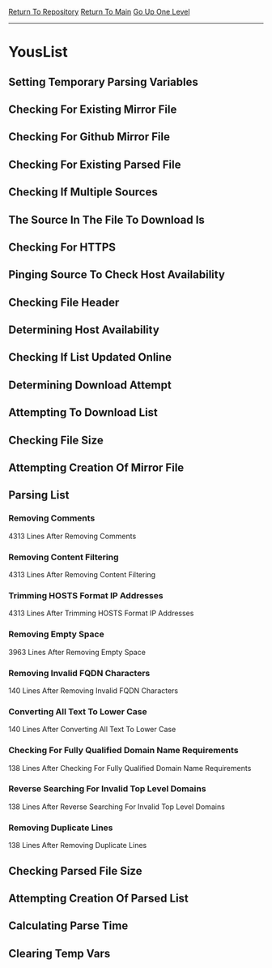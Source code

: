 [Return To Repository](https://github.com/deathbybandaid/piholeparser/)
[Return To Main](https://github.com/deathbybandaid/piholeparser/blob/master/RecentRunLogs/Mainlog.md)
[Go Up One Level](https://github.com/deathbybandaid/piholeparser/blob/master/RecentRunLogs/TopLevelScripts/30-Processing-External-Blacklists.md)
____________________________________
# YousList
## Setting Temporary Parsing Variables
## Checking For Existing Mirror File
## Checking For Github Mirror File
## Checking For Existing Parsed File
## Checking If Multiple Sources
## The Source In The File To Download Is
## Checking For HTTPS
## Pinging Source To Check Host Availability
## Checking File Header
## Determining Host Availability
## Checking If List Updated Online
## Determining Download Attempt
## Attempting To Download List
## Checking File Size
## Attempting Creation Of Mirror File
## Parsing List
### Removing Comments
4313 Lines After Removing Comments
### Removing Content Filtering
4313 Lines After Removing Content Filtering
### Trimming HOSTS Format IP Addresses
4313 Lines After Trimming HOSTS Format IP Addresses
### Removing Empty Space
3963 Lines After Removing Empty Space
### Removing Invalid FQDN Characters
140 Lines After Removing Invalid FQDN Characters
### Converting All Text To Lower Case
140 Lines After Converting All Text To Lower Case
### Checking For Fully Qualified Domain Name Requirements
138 Lines After Checking For Fully Qualified Domain Name Requirements
### Reverse Searching For Invalid Top Level Domains
138 Lines After Reverse Searching For Invalid Top Level Domains
### Removing Duplicate Lines
138 Lines After Removing Duplicate Lines
## Checking Parsed File Size
## Attempting Creation Of Parsed List
## Calculating Parse Time
## Clearing Temp Vars
